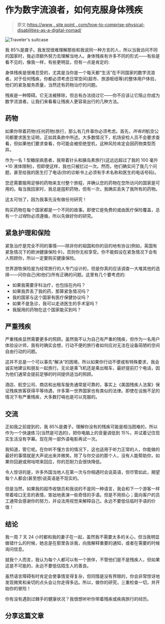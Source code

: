 # 作为数字流浪者，如何克服身体残疾

> 原文:[https://www . site point . com/how-to-comprise-physical-disabilities-as-a-digital-nomad/](https://www.sitepoint.com/how-to-overcome-physical-disabilities-as-a-digital-nomad/)

![Traveler's suitcase](../Images/e391dbefa59563d1dd436f485257ff7c.png)

我 85%是聋子。我发现很难理解那些和我说同一种方言的人，所以当我访问不同的国家时，我必须额外努力去理解当地人。身体残疾有许多不同的形式——有些是看不见的，像我一样，有些更明显，但有一点是肯定的:

身体残疾是很难忍受的，尤其是当你是一个每天都“生活”在不同国家的数字流浪者。对于任何残疾，你都必须考虑日常空间(超市、旅游枢纽等)的整体用户体验，他们的紧急服务质量，当然还有药物治疗的问题。

残疾是一种障碍。它无法被移除，但总有办法绕过它——你不应该让它阻止你成为数字流浪者。让我们来看看让残疾人更容易出行的几种方法。

## 药物

如果你带着药物(任何药物)旅行，那么有几件事你必须考虑。首先，*所有的*航空公司都要求医生证明，正如其条款中所述。大多数情况下，机场安检人员不会要求查看，但如果他们要求查看，你可能会被拒绝登机，这种风险肯定会因药物类型而异。

作为一名 1 型糖尿病患者，我带着针头和胰岛素旅行(这远远超过了我的 100 毫升*10 液体限制)，但即使这样，我也只被拦过一次。然而，他们确实问了我几个问题，甚至给我的医生打了电话(你的诊断书上必须有手术名称和医生的电话号码)。

您还需要服用足够的药物来支付整个旅程，并确认您的药物在您所访问的国家是可用的。每当我回家时，我总是囤积药物，但有一次，我确实丢失了我所有的药物。

这太可怕了，因为我事先没有做任何研究！

购买药物在每个国家都是一个不同的故事。即使它是免费的或由医疗保险覆盖，总有一个*过程*你必须遵循，所以先做好你的研究。

## 紧急护理和保险

紧急治疗是完全不同的事情——除非你的祖国和你的目的地有协议(例如，英国有紧急情况下的欧洲健康保险卡)，否则你无权享受。你不能假设在紧急情况下会有人照顾你，所以一定要购买健康保险。

世界游牧保险是为经常旅行的人专门设计的，但是你真的应该调查一大堆其他的选择——问你自己(和他们)所有正确的问题。这里有几个要考虑的:

*   如果我需要牙科治疗，也包括在内吗？
*   如果我弄丢了我的药，那算紧急情况吗？
*   我的国家与这个国家有医疗保健协议吗？
*   如果不是急诊，我可以走进医生的手术室吗？
*   我服用的药物在这个国家能买到吗？

## 严重残疾

严重残疾显然需要更多的照顾。虽然我不认为自己有严重的残疾，但作为一名用户体验设计师，我有时确实会想，行动不便的旅行者如何应对无法在设备简陋的空间自由行动的问题。

这并不总是一个可以事先“解决”的困境，所以如果你行动不便或有特殊要求，我会诚实地建议和朋友一起旅行。无论是乘飞机还是乘出租车，最好提前打个电话，因为他们通常会提前足够的时间提供适当的照顾。

酒店、航空公司、商店和出租车服务通常是可靠的，事实上《美国残疾人法案》保证残疾旅客获得平等待遇，许多第一世界国家也有类似的法律。即使在设施不足的情况下有严重残疾，大多数打嗝也是可以克服的。

## 交流

正如我之前提到的，我 85%是聋子。理解你没有的残疾可能是相当困难的，所以作为一个快速练习(当然是可选的)，把你电脑上的音量调低到 15%，并试着记住现实生活没有字幕。现在用一部外语电影再试一次。

我知道，管它呢。在你听不懂方言的情况下，这也适用于听力正常的人，你能做的最好的事情就是大声说出来并微笑。除了与你交谈的那个人，没有人能帮助你，如果你回避或用咕哝来回应，你的忍耐力会很快降低。

令人惊讶的是，许多外国当地人在第一次与你相遇时会说英语，但尽管如此，期望每个人都会(甚至想)说英语是不现实的。

但是当然，如果我的超市收银员和我说的不是同一种语言，我会和下一个游客一样带着哑口无言的表情，笨拙地表演一些奇怪的手语。但是不用担心；面向客户的员工通常会感谢你的努力，并设法用视觉来解释自己。永远不要低估临时手语的价值！

## 结论

我一周 7 天 24 小时都和我的妻子在一起，虽然我不需要太多的关心，但当我明显做错什么的时候，她总是在那里告诉我，向我解释重要的通知，或者在需要的时候询问信息。

就我个人而言，我认为每个人都可以有一个旅伴，不管他们是不是残疾人，但如果这是不可能的，永远不要低估陌生人的善良。

虽然语言障碍有时肯定会使事情变得复杂，但同情是没有界限的，你会非常惊讶地发现微笑和亲切的点头会让你走得多远。所以，做你的研究，三重检查一切，并开始你的冒险！

你有没有遇到过棘手的健康状况？我很想听听你带着残疾或疾病旅行的经历。

## 分享这篇文章
